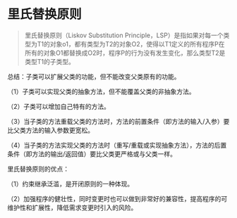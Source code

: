 # 里氏替换原则

> 里氏替换原则（Liskov Substitution Principle，LSP）是指如果对每一个类型为T1的对象o1，都有类型为T2的对象O2，使得以T1定义的所有程序P在所有的对象O1都替换成O2时，程序P的行为没有发生变化，那么类型T2是类型T1的子类型。

总结：子类可以扩展父类的功能，但不能改变父类原有的功能。

（1）子类可以实现父类的抽象方法，但不能覆盖父类的非抽象方法。

（2）子类可以增加自己特有的方法。

（3）当子类的方法重载父类的方法时，方法的前置条件（即方法的输入/入参）要比父类方法的输入参数更宽松。

（4）当子类的方法实现父类的方法时（重写/重载或实现抽象方法），方法的后置条件（即方法的输出/返回值）要比父类更严格或与父类一样。

里氏替换原则的优点：

（1）约束继承泛滥，是开闭原则的一种体现。

（2）加强程序的健壮性，同时变更时也可以做到非常好的兼容性，提高程序的可维护性和扩展性，降低需求变更时引入的风险。